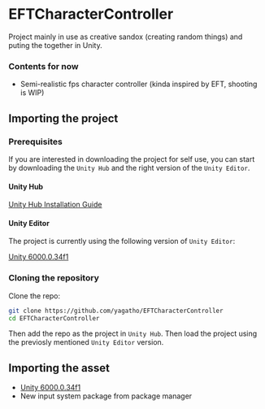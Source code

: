 # EFTCharacterController
Project mainly in use as creative sandox (creating random things) and puting the together in Unity.

### Contents for now
- Semi-realistic fps character controller (kinda inspired by EFT, shooting is WIP)

## Importing the project
### Prerequisites

If you are interested in downloading the project for self use, you can start by downloading the `Unity Hub` and the right version of the `Unity Editor`.

#### Unity Hub
[Unity Hub Installation Guide](https://docs.unity3d.com/hub/manual/InstallHub.html)

#### Unity Editor
The project is currently using the following version of `Unity Editor`:

[Unity 6000.0.34f1](unityhub://6000.0.34f1/5ab2d9ed9190)

### Cloning the repository

Clone the repo:

```bash
git clone https://github.com/yagatho/EFTCharacterController
cd EFTCharacterController
```

Then add the repo as the project in `Unity Hub`. Then load the project using the previosly mentioned `Unity Editor` version.

## Importing the asset
- [Unity 6000.0.34f1](unityhub://6000.0.34f1/5ab2d9ed9190)
- New input system package from package manager
